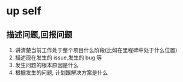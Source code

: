 # up self

## 描述问题,回报问题

1. 讲清楚当前工作处于整个项目什么阶段(比如在里程碑中处于什么位置)
2. 描述现在发生的 issue,发生的 bug 等
3. 发生问题的根本原因是什么
4. 根据发生的问题, 计划跟解决方案是什么
